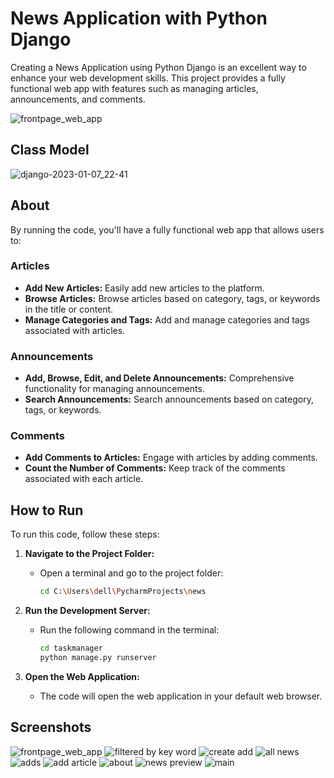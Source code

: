 # News Application with Python Django

Creating a News Application using Python Django is an excellent way to enhance your web development skills. This project provides a fully functional web app with features such as managing articles, announcements, and comments.

![frontpage_web_app](https://github.com/AnaSmola/Articles_app_django/assets/94449616/f45d3754-a10d-4fbf-9354-c929af67d9f1)


## Class Model
![django-2023-01-07_22-41](https://github.com/AnaSmola/Articles_app_django/assets/94449616/47a21de4-2216-42c2-9c7e-309b8bad898a)


## About

By running the code, you'll have a fully functional web app that allows users to:

### Articles

- **Add New Articles:** Easily add new articles to the platform.
- **Browse Articles:** Browse articles based on category, tags, or keywords in the title or content.
- **Manage Categories and Tags:** Add and manage categories and tags associated with articles.

### Announcements

- **Add, Browse, Edit, and Delete Announcements:** Comprehensive functionality for managing announcements.
- **Search Announcements:** Search announcements based on category, tags, or keywords.

### Comments

- **Add Comments to Articles:** Engage with articles by adding comments.
- **Count the Number of Comments:** Keep track of the comments associated with each article.

  
## How to Run


To run this code, follow these steps:

1. **Navigate to the Project Folder:**
   - Open a terminal and go to the project folder:
     ```bash
     cd C:\Users\dell\PycharmProjects\news
     ```

2. **Run the Development Server:**
   - Run the following command in the terminal:
     ```bash
     cd taskmanager
     python manage.py runserver
     ```

3. **Open the Web Application:**
   - The code will open the web application in your default web browser.

## Screenshots

![frontpage_web_app](https://github.com/AnaSmola/Articles_app_django/assets/94449616/198a5dfd-5cf3-479a-aa52-642e24b14785)
![filtered by key word](https://github.com/AnaSmola/Articles_app_django/assets/94449616/82b4520e-1d0b-4a57-bf45-ff13745c4b34)
![create add](https://github.com/AnaSmola/Articles_app_django/assets/94449616/2a4b675e-1d0a-4088-a83a-17c984cf9f82)
![all news](https://github.com/AnaSmola/Articles_app_django/assets/94449616/92308897-4cad-4836-a19e-e3bc923facb4)
![adds](https://github.com/AnaSmola/Articles_app_django/assets/94449616/7bb54401-ce9d-4691-a9ce-f055462198cb)
![add article](https://github.com/AnaSmola/Articles_app_django/assets/94449616/579a517d-e972-402e-90be-2b6bbac12a60)
![about](https://github.com/AnaSmola/Articles_app_django/assets/94449616/1df50788-ecf6-4a1f-b0cf-23ad2a2af6ba)
![news preview](https://github.com/AnaSmola/Articles_app_django/assets/94449616/0777b35f-8936-4cdb-b0bd-2beccf4c5c54)
![main](https://github.com/AnaSmola/Articles_app_django/assets/94449616/a8ee7ec4-5e2a-4304-a6c0-0143d8eb5d83)

